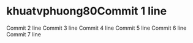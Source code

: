 # khuatvphuong80Commit 1 line
Commit 2 line
Commit 3 line
Commit 4 line
Commit 5 line
Commit 6 line
Commit 7 line
